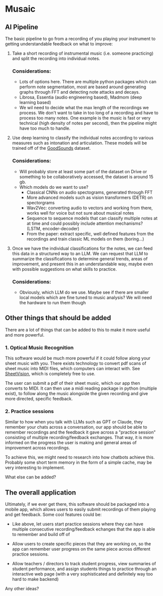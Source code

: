 # Musaic

## AI Pipeline
The basic pipeline to go from a recording of you playing your instrument to getting understandable feedback on what to improve:

1. Take a short recording of instrumental music (i.e. someone practicing) and split the recording into individual notes.

    ### Considerations:
    - Lots of options here. There are multiple python packages which can perform note segmentation, most are based around generating graphs through FFT and detecting note attacks and decays.
    - Librosa, Essentia (audio engineering based), Madmom (deep learning based)
    - We wil need to decide what the max length of the recordings we process. We don't want to take in too long of a recording and have to process too many notes. One example is the music is fast or very technical (high density of notes per second), then the pipeline might have too much to handle.

2. Use deep learning to classify the individual notes according to various measures such as intonation and articulation. These models will be trained off of the [GoodSounds](https://paperswithcode.com/dataset/goodsounds) dataset.

    ### Considerations:
    - Will probably store at least some part of the dataset on Drive or something to be collaboratively accessed, the dataset is around 15 gb.
    - Which models do we want to use?
        - Classical CNNs on audio spectograms, generated through FFT
        - More advanced models such as vision transformers (DETR) on spectorgrams
        - Wav2Vec: converting audio to vectors and working from there, works well for voice but not sure about musical notes
        - Sequence to sequence models that can classify multiple notes at at time and could possibly include attention mechanisms? (LSTM, encoder-decoder)
        - From the paper: extract specific, well defined features from the recordings and train classic ML models on them (boring...)

3. Once we have the individual classifications for the notes, we can feed this data in a structured way to an LLM. We can request that LLM to summarize the classifications to determine general trends, areas of improvement, and present this in an understandable way, maybe even with possible suggestions on what skills to practice.

    ### Considerations:
    - Obviously, which LLM do we use. Maybe see if there are smaller local models which are fine tuned to music analysis? We will need the hardware to run them though

## Other things that should be added
There are a lot of things that can be added to this to make it more useful and more powerful.

### 1. Optical Music Recognition

This software would be much more powerful if it could follow along your sheet music with you. There exists technology to convert pdf scans of sheet music into MIDI files, which computers can interact with. See [SheetVision](https://github.com/cal-pratt/SheetVision), which is completely free to use. 

The user can submit a pdf of their sheet music, which our app then converts to MIDI. It can then use a midi reading package in python (multiple exist), to follow along the music alongside the given recording and give more directed, specific feedback.

### 2. Practice sessions

Similar to how when you talk with LLMs such as GPT or Claude, they remember your chats across a conversation, our app should be able to remember recordings and the feedback it gave across a "practice session" consisting of multiple recording/feedback exchanges. That way, it is more informed on the progress the user is making and general areas of improvement across recordings.

To achieve this, we might need to research into how chatbots achieve this. Probably some short term memory in the form of a simple cache, may be very interesting to implement.

What else can be added?

## The overall application

Ultimately, if we ever get there, this software should be packaged into a mobile app, which allows users to easily submit recordings of them playing and get feedback. Some cool features could be:

- Like above, let users start practice sessions where they can have multiple consecutive recording/feedback echanges that the app is able to remember and build off of

- Allow users to create specific pieces that they are working on, so the app can remember user progress on the same piece across different practice sessions.

- Allow teachers / directors to track student progress, view summaries of student performance, and assign students things to practice through an interactive web page (with a very sophisticated and definitely way too hard to make backend)

Any other ideas?
